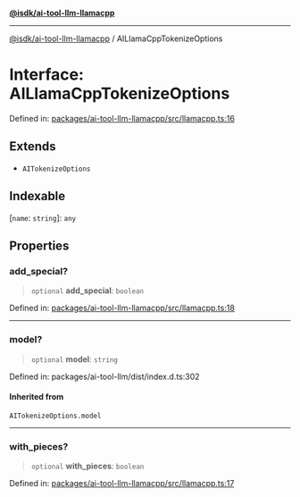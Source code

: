 [**@isdk/ai-tool-llm-llamacpp**](../README.md)

***

[@isdk/ai-tool-llm-llamacpp](../globals.md) / AILlamaCppTokenizeOptions

# Interface: AILlamaCppTokenizeOptions

Defined in: [packages/ai-tool-llm-llamacpp/src/llamacpp.ts:16](https://github.com/isdk/ai-tool-llm-llamacpp.js/blob/ca923ecb2e8ca4c64dcab7f085c92fb099fbd048/src/llamacpp.ts#L16)

## Extends

- `AITokenizeOptions`

## Indexable

\[`name`: `string`\]: `any`

## Properties

### add\_special?

> `optional` **add\_special**: `boolean`

Defined in: [packages/ai-tool-llm-llamacpp/src/llamacpp.ts:18](https://github.com/isdk/ai-tool-llm-llamacpp.js/blob/ca923ecb2e8ca4c64dcab7f085c92fb099fbd048/src/llamacpp.ts#L18)

***

### model?

> `optional` **model**: `string`

Defined in: packages/ai-tool-llm/dist/index.d.ts:302

#### Inherited from

`AITokenizeOptions.model`

***

### with\_pieces?

> `optional` **with\_pieces**: `boolean`

Defined in: [packages/ai-tool-llm-llamacpp/src/llamacpp.ts:17](https://github.com/isdk/ai-tool-llm-llamacpp.js/blob/ca923ecb2e8ca4c64dcab7f085c92fb099fbd048/src/llamacpp.ts#L17)
